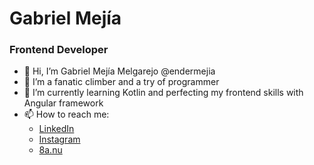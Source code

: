 # Gabriel Mejía
### Frontend Developer
- 👋 Hi, I’m Gabriel Mejía Melgarejo @endermejia
- 👀 I’m a fanatic climber and a try of programmer
- 🌱 I’m currently learning Kotlin and perfecting my frontend skills with Angular framework
- 📫 How to reach me:
  - [LinkedIn](https://www.linkedin.com/feed/)
  - [Instagram](https://www.instagram.com/gabri.mejia/)
  - [8a.nu](https://www.8a.nu/user/gabriel-mejia/sportclimbing)
